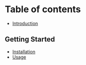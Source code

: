 # Table of contents

* [Introduction](README.md)

## Getting Started

* [Installation](getting-started/installation.md)
* [Usage](getting-started/usage.md)

